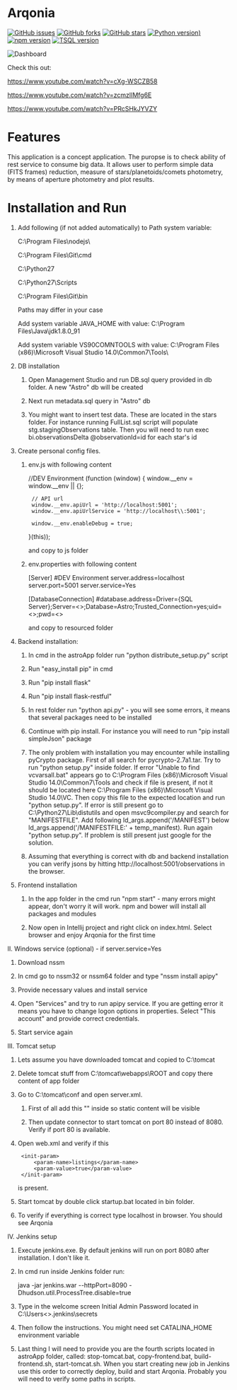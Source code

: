 # Arqonia
[![GitHub issues](https://img.shields.io/github/issues/przemastro/arqonia-1.0)](https://github.com/przemastro/arqonia-1.0/issues)
[![GitHub forks](https://img.shields.io/github/forks/przemastro/arqonia-1.0)](https://github.com/przemastro/arqonia-1.0/network)
[![GitHub stars](https://img.shields.io/github/stars/przemastro/arqonia-1.0)](https://github.com/przemastro/arqonia-1.0/stargazers)
[![Python version](https://img.shields.io/badge/Python-2.7.x-%233572A5))](https://github.com/przemastro/arqonia-1.0)
[![npm version](https://img.shields.io/badge/npm-5.0.x-%233572A5)](https://github.com/przemastro/arqonia-1.0)
[![TSQL version](https://img.shields.io/badge/TSQL-2012-%23ccc)](https://github.com/przemastro/arqonia-1.0)

![Dashboard](https://github.com/przemastro/arqonia-1.0/blob/master/arqonia.PNG)

Check this out:

https://www.youtube.com/watch?v=cXg-WSCZB58

https://www.youtube.com/watch?v=zcmzlIMfg6E

https://www.youtube.com/watch?v=PRcSHkJYVZY

# Features
This application is a concept application. The puropse is to check ability of rest service to consume big data. It allows user to perform simple data (FITS frames) reduction, measure of stars/planetoids/comets photometry, by means of aperture photometry and plot results.

# Installation and Run


   1. Add following (if not added automatically) to Path system variable:
   
      C:\Program Files\nodejs\
      
      C:\Program Files\Git\cmd
      
      C:\Python27
      
      C:\Python27\Scripts
      
      C:\Program Files\Git\bin
      
      Paths may differ in your case

      Add system variable JAVA_HOME with value: C:\Program Files\Java\jdk1.8.0_91
      
      Add system variable VS90COMNTOOLS with value: C:\Program Files (x86)\Microsoft Visual Studio 14.0\Common7\Tools\

   2. DB installation
   
      1. Open Management Studio and run DB.sql query provided in db folder. A new "Astro" db will be created
      
      2. Next run metadata.sql query in "Astro" db
      
      3. You might want to insert test data. These are located in the stars folder. For instance running FullList.sql script
         will populate stg.stagingObservations table. Then you will need to run exec bi.observationsDelta @observationId=id
         for each star's id

   3. Create personal config files.
   
      1. env.js with following content

            //DEV Environment
            (function (window) {
              window.__env = window.__env || {};

              // API url
              window.__env.apiUrl = 'http://localhost:5001';
              window.__env.apiUrlService = 'http://localhost\\:5001';

              window.__env.enableDebug = true;
            }(this));

         and copy to js folder
         
      2. env.properties with following content

            [Server]
            #DEV Environment
            server.address=localhost
            server.port=5001
            server.service=Yes

            [DatabaseConnection]
            #database.address=Driver={SQL Server};Server=<<Name of Server>>;Database=Astro;Trusted_Connection=yes;uid=<<login>>;pwd=<<password>>

         and copy to resourced folder

   4. Backend installation:
   
      1. In cmd in the astroApp folder run "python distribute_setup.py" script
      
      2. Run "easy_install pip" in cmd
      
      3. Run "pip install flask"
      
      4. Run "pip install flask-restful"
      
      5. In rest folder run "python api.py" - you will see some errors, it means that several packages need to be installed
      
      6. Continue with pip install. For instance you will need to run "pip install simpleJson" package
      
      7. The only problem with installation you may encounter while installing pyCrypto package. First of all search for
         pycrypto-2.7a1.tar. Try to run "python setup.py" inside folder. If error "Unable to find vcvarsall.bat" appears go
         to C:\Program Files (x86)\Microsoft Visual Studio 14.0\Common7\Tools and check if file is present, if not it should
         be located here C:\Program Files (x86)\Microsoft Visual Studio 14.0\VC. Then copy this file to the expected location
         and run "python setup.py". If error is still present go to C:\Python27\Lib\distutils and open msvc9compiler.py
         and search for "MANIFESTFILE". Add following ld_args.append('/MANIFEST') below ld_args.append('/MANIFESTFILE:' + temp_manifest).
         Run again "python setup.py". If problem is still present just google for the solution.
         
      8. Assuming that everything is correct with db and backend installation you can verify jsons by hitting
         http://localhost:5001/observations in the browser.

   5. Frontend installation
   
      1. In the app folder in the cmd run "npm start" - many errors might appear, don't worry it will work. npm and bower
         will install all packages and modules
         
      2. Now open in Intellij project and right click on index.html. Select browser and enjoy Arqonia for the first time

II. Windows service (optional) - if server.service=Yes

   1. Download nssm
   
   2. In cmd go to nssm32 or nssm64 folder and type "nssm install apipy"
   
   3. Provide necessary values and install service
   
   4. Open "Services" and try to run apipy service. If you are getting error it means you have to change logon options in properties.
      Select "This account" and provide correct credentials.
      
   5. Start service again

III. Tomcat setup

   1. Lets assume you have downloaded tomcat and copied to C:\tomcat
   
   2. Delete tomcat stuff from C:\tomcat\webapps\ROOT and copy there content of app folder
   
   3. Go to C:\tomcat\conf and open server.xml.
   
      1. First of all add this "<Context  docBase="C:\tomcat\webapps\ROOT\images"   path="/app/images" />" inside <Host></Host>
         so static content will be visible
         
      2. Then update connector to start tomcat on port 80 instead of 8080. Verify if port 80 is available.
      
   4. Open web.xml and verify if this
   
           <init-param>
               <param-name>listings</param-name>
               <param-value>true</param-value>
           </init-param>
      is present.
      
   5. Start tomcat by double click startup.bat located in bin folder.
   
   6. To verify if everything is correct type localhost in browser. You should see Arqonia

IV. Jenkins setup

   1. Execute jenkins.exe. By default jenkins will run on port 8080 after installation. I don't like it.
   
   2. In cmd run inside Jenkins folder run:
   
      java -jar jenkins.war --httpPort=8090 -Dhudson.util.ProcessTree.disable=true
      
   3. Type in the welcome screen Initial Admin Password located in C:\Users\<<user name>>\.jenkins\secrets
    
   4. Then follow the instructions. You might need set CATALINA_HOME environment variable
   
   5. Last thing I will need to provide you are the fourth scripts located in astroApp folder, called:
      stop-tomcat.bat, copy-frontend.bat, build-frontend.sh, start-tomcat.sh. When you start creating new job in Jenkins
      use this order to correctly deploy, build and start Arqonia. Probably you will need to verify some paths in scripts.






